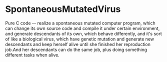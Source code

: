 SpontaneousMutatedVirus
=======================

Pure C code -- realize a spontaneous mutated computer program, which can change its own source code and compile it under certain environment, and generate descendants of its own, which behave differently, and it's sort of like a biological virus, which have genetic mutation and generate new descendants and keep herself alive until she finished her reproduction job.And her descendants can do the same job, plus doing something different tasks when alive.
